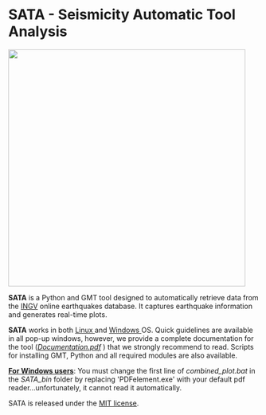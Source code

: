# SATA - Seismicity Automatic Tool Analysis

<img title="" src="https://user-images.githubusercontent.com/129282947/251184228-98670d1e-78c6-48de-b595-943ac55a2a62.jpg" alt="" width="476" data-align="center">

**SATA** is a Python and GMT tool designed to automatically retrieve data from the [INGV]([http://terremoti.ingv.it/](http://terremoti.ingv.it/)) online earthquakes database. It captures earthquake information and generates real-time plots. 

**SATA** works in both <u>Linux </u>and <u>Windows </u>OS. Quick guidelines are available in all pop-up windows, however, we provide a complete documentation for the tool ([*Documentation.pdf*](Documentation.pdf) ) that we strongly recommend to read. Scripts for installing GMT, Python and all required modules are also available.

**<u>For Windows users</u>**: You must change the first line of *combined_plot.bat* in the *SATA_bin* folder by replacing 'PDFelement.exe' with your default pdf reader...unfortunately, it cannot read it automatically.

SATA is released under the  [MIT license](LICENSE).
